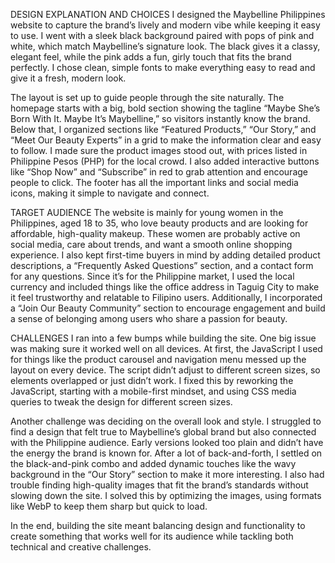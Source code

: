DESIGN EXPLANATION AND CHOICES
I designed the Maybelline Philippines website to capture the brand’s lively and modern vibe while keeping it easy to use. I went with a sleek black background paired with pops of pink and white, which match Maybelline’s signature look. The black gives it a classy, elegant feel, while the pink adds a fun, girly touch that fits the brand perfectly. I chose clean, simple fonts to make everything easy to read and give it a fresh, modern look.

The layout is set up to guide people through the site naturally. The homepage starts with a big, bold section showing the tagline “Maybe She’s Born With It. Maybe It’s Maybelline,” so visitors instantly know the brand. Below that, I organized sections like “Featured Products,” “Our Story,” and “Meet Our Beauty Experts” in a grid to make the information clear and easy to follow. I made sure the product images stood out, with prices listed in Philippine Pesos (PHP) for the local crowd. I also added interactive buttons like “Shop Now” and “Subscribe” in red to grab attention and encourage people to click. The footer has all the important links and social media icons, making it simple to navigate and connect.

TARGET AUDIENCE
The website is mainly for young women in the Philippines, aged 18 to 35, who love beauty products and are looking for affordable, high-quality makeup. These women are probably active on social media, care about trends, and want a smooth online shopping experience. I also kept first-time buyers in mind by adding detailed product descriptions, a “Frequently Asked Questions” section, and a contact form for any questions. Since it’s for the Philippine market, I used the local currency and included things like the office address in Taguig City to make it feel trustworthy and relatable to Filipino users. Additionally, I incorporated a “Join Our Beauty Community” section to encourage engagement and build a sense of belonging among users who share a passion for beauty. 

CHALLENGES
I ran into a few bumps while building the site. One big issue was making sure it worked well on all devices. At first, the JavaScript I used for things like the product carousel and navigation menu messed up the layout on every device. The script didn’t adjust to different screen sizes, so elements overlapped or just didn’t work. I fixed this by reworking the JavaScript, starting with a mobile-first mindset, and using CSS media queries to tweak the design for different screen sizes.

Another challenge was deciding on the overall look and style. I struggled to find a design that felt true to Maybelline’s global brand but also connected with the Philippine audience. Early versions looked too plain and didn’t have the energy the brand is known for. After a lot of back-and-forth, I settled on the black-and-pink combo and added dynamic touches like the wavy background in the “Our Story” section to make it more interesting. I also had trouble finding high-quality images that fit the brand’s standards without slowing down the site. I solved this by optimizing the images, using formats like WebP to keep them sharp but quick to load.

In the end, building the site meant balancing design and functionality to create something that works well for its audience while tackling both technical and creative challenges.
